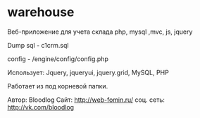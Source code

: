 # warehouse
Веб-приложение для учета склада
php, mysql ,mvc, js, jquery

Dump sql - c1crm.sql

config - /engine/config/config.php

Использует: Jquery, jqueryui, jquery.grid, MySQL, PHP

Работает из под корневой папки.

Автор: Bloodlog
Сайт: http://web-fomin.ru/
соц. сеть: http://vk.com/bloodlog